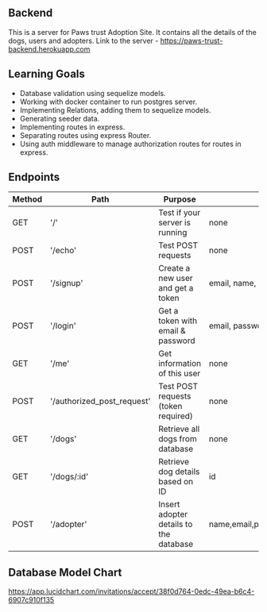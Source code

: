 ## Backend

This is a server for Paws trust Adoption Site. It contains all the details of the dogs, users and adopters.
Link to the server - https://paws-trust-backend.herokuapp.com

## Learning Goals

- Database validation using sequelize models.
- Working with docker container to run postgres server.
- Implementing Relations, adding them to sequelize models.
- Generating seeder data.
- Implementing routes in express.
- Separating routes using express Router.
- Using auth middleware to manage authorization routes for routes in express.

## Endpoints

| Method | Path                       | Purpose                                | required parameters                                           | auth |
| ------ | -------------------------- | -------------------------------------- | ------------------------------------------------------------- | ---- |
| GET    | '/'                        | Test if your server is running         | none                                                          | no   |
| POST   | '/echo'                    | Test POST requests                     | none                                                          | no   |
| POST   | '/signup'                  | Create a new user and get a token      | email, name, password                                         | no   |
| POST   | '/login'                   | Get a token with email & password      | email, password                                               | no   |
| GET    | '/me'                      | Get information of this user           | none                                                          | yes  |
| POST   | '/authorized_post_request' | Test POST requests (token required)    | none                                                          | yes  |
| GET    | '/dogs'                    | Retrieve all dogs from database        | none                                                          | no   |
| GET    | '/dogs/:id'                | Retrieve dog details based on ID       | id                                                            | no   |
| POST   | '/adopter'                 | Insert adopter details to the database | name,email,phone,address,city,province,postcode,country,dogId | yes  |

## Database Model Chart

https://app.lucidchart.com/invitations/accept/38f0d764-0edc-49ea-b6c4-6907c910f135
